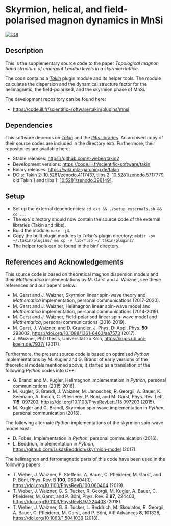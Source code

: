 # Skyrmion, helical, and field-polarised magnon dynamics in MnSi

[![DOI](https://zenodo.org/badge/DOI/10.5281/zenodo.5718363.svg)](https://doi.org/10.5281/zenodo.5718363)


## Description
This is the supplementary source code to the paper
*Topological magnon band structure of emergent Landau levels in a skyrmion lattice*.

The code contains a [*Takin*](https://doi.org/10.5281/zenodo.4117437) plugin module and its helper tools.
The module calculates the dispersion and the dynamical structure factor for the helimagnetic, the field-polarised, and the skyrmion phase of MnSi.

The development repository can be found here:
- https://code.ill.fr/scientific-software/takin/plugins/mnsi


## Dependencies
This software depends on [*Takin*](https://doi.org/10.5281/zenodo.4117437) and the [*tlibs* libraries](https://doi.org/10.5281/zenodo.5717779).
An archived copy of their source codes are included in the directory ext/.
Furthermore, their repositories are available here:
- Stable releases: https://github.com/t-weber/takin2
- Development versions: https://code.ill.fr/scientific-software/takin
- Binary releases: https://wiki.mlz-garching.de/takin
- DOIs: Takin 2: [10.5281/zenodo.4117437](https://doi.org/10.5281/zenodo.4117437), tlibs 2: [10.5281/zenodo.5717779](https://doi.org/10.5281/zenodo.5717779), old Takin 1 and tlibs 1: [10.5281/zenodo.3961491](https://doi.org/10.5281/zenodo.3961491).


## Setup
- Set up the external dependencies: `cd ext && ./setup_externals.sh && cd ..`.
- The ext/ directory should now contain the source code of the external libraries (Takin and tlibs).
- Build the module: `make -j4`.
- Copy the built plugin modules to *Takin's* plugin directory: `mkdir -pv ~/.takin/plugins/ && cp -v lib/*.so ~/.takin/plugins/`
- The helper tools can be found in the bin/ directory.


## References and Acknowledgements
This source code is based on theoretical magnon dispersion models and their *Mathematica* implementations by M. Garst and J. Waizner, see these references and our papers below:
- M. Garst and J. Waizner, Skyrmion linear spin-wave theory and *Mathematica* implementation, personal communications (2017-2020).
- M. Garst and J. Waizner, Helimagnon linear spin-wave model and *Mathematica* implementation, personal communications (2014-2019).
- M. Garst and J. Waizner, Field-polarised linear spin-wave model and *Mathematica*, personal communications (2016-2019).
- M. Garst, J. Waizner, and D. Grundler, J. Phys. D: Appl. Phys. **50** 293002, https://doi.org/10.1088/1361-6463/aa7573 (2017).
- J. Waizner, PhD thesis, Universität zu Köln, https://kups.ub.uni-koeln.de/7937/ (2017).

Furthermore, the present source code is based on optimised *Python* implementations by M. Kugler and G. Brandl of early versions of the theoretical models mentioned above; it started as a translation of the following *Python* codes into *C++*:
- G. Brandl and M. Kugler, Helimagnon implementation in *Python*, personal communications (2015-2016).
- M. Kugler, G. Brandl, J. Waizner, M. Janoschek, R. Georgii, A. Bauer, K. Seemann, A. Rosch, C. Pfleiderer, P. Böni, and M. Garst, Phys. Rev. Lett. **115**, 097203, https://doi.org/10.1103/PhysRevLett.115.097203 (2015).
- M. Kugler and G. Brandl, Skyrmion spin-wave implementation in *Python*, personal communication (2016).

The following alternate *Python* implementations of the skyrmion spin-wave model exist:
- D. Fobes, Implementation in *Python*, personal communication (2016).
- L. Beddrich, Implementation in *Python*, https://github.com/LukasBeddrich/skyrmion-model (2017).

The helimagnon and ferromagnetic parts of this code have been used in the following papers:
- T. Weber, J. Waizner, P. Steffens, A. Bauer, C. Pfleiderer, M. Garst, and P. Böni, Phys. Rev. B **100**, 060404(R), https://doi.org/10.1103/PhysRevB.100.060404 (2019).
- T. Weber, J. Waizner, G. S. Tucker, R. Georgii, M. Kugler, A. Bauer, C. Pfleiderer, M. Garst, and P. Böni, Phys. Rev. B **97**, 224403, https://doi.org/10.1103/PhysRevB.97.224403 (2018).
- T. Weber, J. Waizner, G. S. Tucker, L. Beddrich, M. Skoulatos, R. Georgii, A. Bauer, C. Pfleiderer, M. Garst, and P. Böni, AIP Advances **8**, 101328, https://doi.org/10.1063/1.5041036 (2018).
